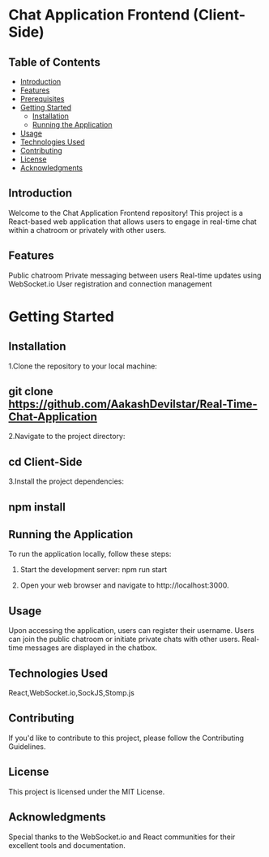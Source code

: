 # Chat Application Frontend (Client-Side)
## Table of Contents
- [Introduction](#introduction)
- [Features](#features)
- [Prerequisites](#prerequisites)
- [Getting Started](#getting-started)
  - [Installation](#installation)
  - [Running the Application](#running-the-application)
- [Usage](#usage)
- [Technologies Used](#technologies-used)
- [Contributing](#contributing)
- [License](#license)
- [Acknowledgments](#acknowledgments)

## Introduction
Welcome to the Chat Application Frontend repository! This project is a React-based web application that allows users to engage in real-time chat within a chatroom or privately with other users.

## Features
Public chatroom
Private messaging between users
Real-time updates using WebSocket.io
User registration and connection management

# Getting Started
## Installation
1.Clone the repository to your local machine:
## git clone https://github.com/AakashDevilstar/Real-Time-Chat-Application

2.Navigate to the project directory:
## cd Client-Side

3.Install the project dependencies:
## npm install

## Running the Application
To run the application locally, follow these steps:

1. Start the development server:
npm run start

2. Open your web browser and navigate to http://localhost:3000.

## Usage
Upon accessing the application, users can register their username.
Users can join the public chatroom or initiate private chats with other users.
Real-time messages are displayed in the chatbox.


## Technologies Used
React,WebSocket.io,SockJS,Stomp.js

## Contributing
If you'd like to contribute to this project, please follow the Contributing Guidelines.

## License
This project is licensed under the MIT License.

## Acknowledgments
Special thanks to the WebSocket.io and React communities for their excellent tools and documentation.